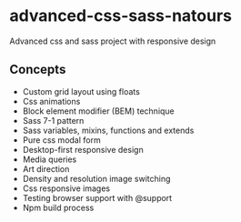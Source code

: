# advanced-css-sass-natours
Advanced css and sass project with responsive design

## Concepts
- Custom grid layout using floats
- Css animations
- Block element modifier (BEM) technique
- Sass 7-1 pattern
- Sass variables, mixins, functions and extends
- Pure css modal form
- Desktop-first responsive design
- Media queries
- Art direction
- Density and resolution image switching
- Css responsive images
- Testing browser support with @support
- Npm build process
